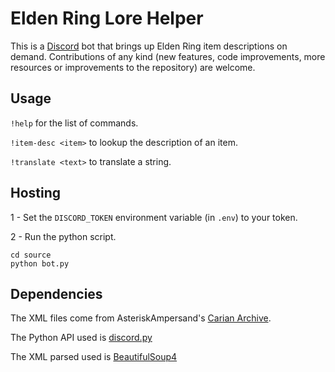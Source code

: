# Elden Ring Lore Helper
This is a [Discord](https://discord.com/) bot that brings up Elden Ring item descriptions on demand. Contributions of any kind (new features, code improvements, more resources or improvements to the repository) are welcome.

## Usage
`!help` for the list of commands.

`!item-desc <item>` to lookup the description of an item.

`!translate <text>` to translate a string.

## Hosting
1 - Set the `DISCORD_TOKEN` environment variable (in `.env`) to your token.

2 - Run the python script.
```shell
cd source
python bot.py
```
## Dependencies
The XML files come from AsteriskAmpersand's [Carian Archive](https://github.com/AsteriskAmpersand/Carian-Archive).

The Python API used is [discord.py](https://github.com/Rapptz/discord.py)

The XML parsed used is [BeautifulSoup4](https://github.com/wention/BeautifulSoup4)
